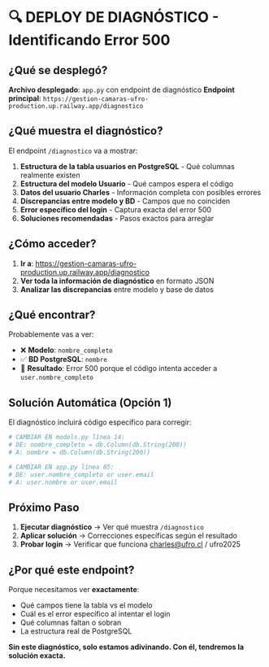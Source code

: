 # 🔍 DEPLOY DE DIAGNÓSTICO - Identificando Error 500

## ¿Qué se desplegó?

**Archivo desplegado**: `app.py` con endpoint de diagnóstico
**Endpoint principal**: `https://gestion-camaras-ufro-production.up.railway.app/diagnostico`

## ¿Qué muestra el diagnóstico?

El endpoint `/diagnostico` va a mostrar:

1. **Estructura de la tabla usuarios en PostgreSQL** - Qué columnas realmente existen
2. **Estructura del modelo Usuario** - Qué campos espera el código
3. **Datos del usuario Charles** - Información completa con posibles errores
4. **Discrepancias entre modelo y BD** - Campos que no coinciden
5. **Error específico del login** - Captura exacta del error 500
6. **Soluciones recomendadas** - Pasos exactos para arreglar

## ¿Cómo acceder?

1. **Ir a**: https://gestion-camaras-ufro-production.up.railway.app/diagnostico
2. **Ver toda la información de diagnóstico** en formato JSON
3. **Analizar las discrepancias** entre modelo y base de datos

## ¿Qué encontrar?

Probablemente vas a ver:

- ❌ **Modelo**: `nombre_completo`
- ✅ **BD PostgreSQL**: `nombre`  
- 🔴 **Resultado**: Error 500 porque el código intenta acceder a `user.nombre_completo`

## Solución Automática (Opción 1)

El diagnóstico incluirá código específico para corregir:

```python
# CAMBIAR EN models.py línea 14:
# DE: nombre_completo = db.Column(db.String(200))
# A: nombre = db.Column(db.String(200))

# CAMBIAR EN app.py línea 85:
# DE: user.nombre_completo or user.email
# A: user.nombre or user.email
```

## Próximo Paso

1. **Ejecutar diagnóstico** → Ver qué muestra `/diagnostico`
2. **Aplicar solución** → Correcciones específicas según el resultado
3. **Probar login** → Verificar que funciona charles@ufro.cl / ufro2025

## ¿Por qué este endpoint?

Porque necesitamos ver **exactamente**:
- Qué campos tiene la tabla vs el modelo
- Cuál es el error específico al intentar el login
- Qué columnas faltan o sobran
- La estructura real de PostgreSQL

**Sin este diagnóstico, solo estamos adivinando. Con él, tendremos la solución exacta.**
